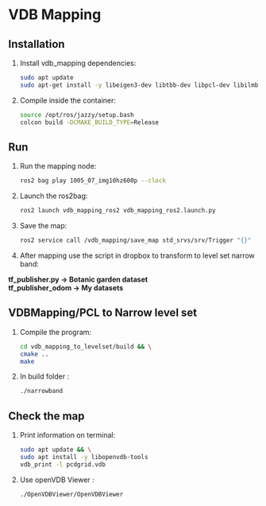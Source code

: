 # VDB Mapping

## Installation 
1. Install vdb_mapping dependencies:
   ```sh
   sudo apt update
   sudo apt-get install -y libeigen3-dev libtbb-dev libpcl-dev libilmbase-dev
   ```
2. Compile inside the container:
   ```sh
   source /opt/ros/jazzy/setup.bash
   colcon build -DCMAKE_BUILD_TYPE=Release
   ```


## Run
1. Run the mapping node:
   ```sh
   ros2 bag play 1005_07_img10hz600p --clock
   ```
2. Launch the ros2bag:
   ```sh
   ros2 launch vdb_mapping_ros2 vdb_mapping_ros2.launch.py
   ```
3. Save the map:
   ```sh
   ros2 service call /vdb_mapping/save_map std_srvs/srv/Trigger "{}" 
   ```
4. After mapping use the script in dropbox to transform to level set narrow band:

**tf_publisher.py -> Botanic garden dataset**
</br>
**tf_publisher_odom -> My datasets**


## VDBMapping/PCL to Narrow level set
1. Compile the program:
   ```sh
   cd vdb_mapping_to_levelset/build && \
   cmake ..
   make
   ```
2. In build folder :
   ```sh
   ./narrowband
   ```


## Check the map
1. Print information on terminal:
   ```sh
   sudo apt update && \
   sudo apt install -y libopenvdb-tools
   vdb_print -l pcdgrid.vdb
   ```
2. Use openVDB Viewer :
   ```sh
   ./OpenVDBViewer/OpenVDBViewer
   ```